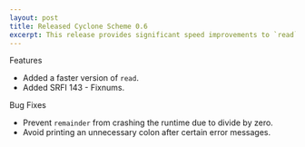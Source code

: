 ```yaml
---
layout: post
title: Released Cyclone Scheme 0.6
excerpt: This release provides significant speed improvements to `read` and includes the SRFI 143 fixnum library for higher performance integer operations.
---
```


Features

- Added a faster version of `read`.
- Added SRFI 143 - Fixnums.

Bug Fixes

- Prevent `remainder` from crashing the runtime due to divide by zero.
- Avoid printing an unnecessary colon after certain error messages.
